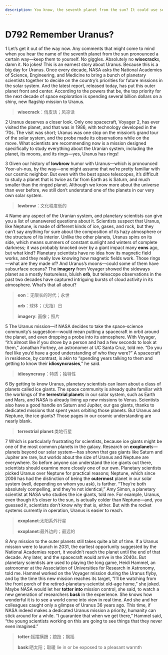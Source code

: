 ```yaml
---
description: You know, the seventh planet from the sun? It could use some attention.
---
```


# D792 Remember Uranus?
1 Let’s get it out of the way now. Any comments that might come to mind when you hear the name of the seventh planet from the sun pronounced a certain way—keep them to yourself. No giggles. Absolutely no **wisecrack**s, damn it. No jokes! This is an earnest story about Uranus.
Because this is a big day for Uranus. Once every decade, NASA asks the National Academies of Science, Engineering, and Medicine to bring a bunch of planetary scientists together to decide on the country’s priorities for future missions in the solar system. And the latest report, released today, has put this outer planet front and center. According to the powers that be, the top priority for the next decade of space exploration is spending several billion dollars on a shiny, new flagship mission to Uranus.

> **wisecrack**：俏皮话；风凉话
>

2 Uranus deserves a closer look. Only one spacecraft, Voyager 2, has ever visited the planet, and that was in 1986, with technology developed in the ’70s. The visit was short; Uranus was one stop on the mission’s grand tour of the solar system, and the probe made its observations while on the move. What scientists are recommending now is a mission designed specifically to study everything about the Uranian system, including the planet, its moons, and its rings—yes, Uranus has rings!

3 Given our history of **lowbrow** humor with Uranus—which is pronounced Yoor-uh-nus, by the way—one might assume that we’re pretty familiar with our cosmic neighbor. But even with the best space telescopes, it’s difficult to study a planet that is twice as far from Earth as is Saturn, and much smaller than the ringed planet. Although we know more about the universe than ever before, we still don’t understand one of the planets in our very own solar system.

> **lowbrow**：文化程度低的
>

4 Name any aspect of the Uranian system, and planetary scientists can give you a list of unanswered questions about it. Scientists suspect that Uranus, like Neptune, is made of different kinds of ice, gases, and rock, but they can’t say anything for sure about the composition of its hazy atmosphere or the structure of its interior. Unlike the other planets, Uranus spins on its side, which means summers of constant sunlight and winters of complete darkness; it was probably knocked over by a giant impact many **eons** ago, but what kind? Planetary scientists have no idea how its magnetic field works, and they really love knowing how magnetic fields work. Those rings—what are they made of? And Uranus’s moons—could some of them have subsurface oceans? The **imagery** from Voyager showed the sideways planet as a mostly featureless, bluish **orb**, but telescope observations in the past two decades have captured intriguing bursts of cloud activity in its atmosphere. What’s that all about?

> **eon**：无限长的时代；永世
>
> **orb**：球体；（尤指）日
>
> **imagery**: 画像；照片
>

5 The Uranus mission—if NASA decides to take the space-science community’s suggestion—would mean putting a spacecraft in orbit around the planet, and even dropping a probe into its atmosphere. With Voyager, “it’s almost like if you drove by a person and had a few seconds to look at them,” Jonathan Fortney, an astronomer at UC Santa Cruz, told me. “Do you feel like you’d have a good understanding of who they were?” A spacecraft in residence, by contrast, is akin to “spending years talking to them and getting to know their **idiosyncrasies**,” he said.

> **idiosyncrasy**：特质；独特性
>

6 By getting to know Uranus, planetary scientists can learn about a class of planets called ice giants. The space community is already quite familiar with the workings of the **terrestrial planet**s in our solar system, such as Earth and Mars, and NASA is already lining up new missions to Venus. Scientists also have a good handle on Saturn and Jupiter, our gas giants, thanks to dedicated missions that spent years orbiting those planets. But Uranus and Neptune, the ice giants? Those pages in our cosmic understanding are nearly blank.

> **terrestrial planet**:类地行星
>

7 Which is particularly frustrating for scientists, because ice giants might be one of the most common planets in the galaxy. Research on **exoplanet**s—planets beyond our solar system—has shown that gas giants like Saturn and Jupiter are rare, but worlds about the size of Uranus and Neptune are everywhere. So before anyone can understand the ice giants out there, scientists should examine more closely one of our own. Planetary scientists picked Uranus over Neptune for practical reasons; Neptune, which since 2006 has had the distinction of being the **outermost** planet in our solar system (well, depending on whom you ask), is farther. “They’re both absolutely compelling, and they’re not identical,” Amy Simon, a planetary scientist at NASA who studies the ice giants, told me. For example, Uranus, even though it’s closer to the sun, is actually colder than Neptune—and, you guessed it, scientists don’t know why that is, either. But with the rocket systems currently in operation, Uranus is easier to reach.

> **exoplanet**:太阳系外行星
>
> **exoplanet**:最外边的；最远的
>

8 Any mission to the outer planets still takes quite a bit of time. If a Uranus mission were to launch in 2031, the earliest opportunity suggested by the National Academies report, it wouldn’t reach the planet until the end of that decade. Any later, and the spacecraft would arrive in the 2040s. But planetary scientists are used to playing the long game, Heidi Hammel, an astronomer at the Association of Universities for Research in Astronomy, told me. Hammel worked on the Voyager mission during the Uranus flyby, and by the time this new mission reaches its target, “I’ll be watching from the front porch of the retired-planetary-scientist old-age home,” she joked. Maybe NASA would let her **totter into** mission control, she said, to watch a new generation of researchers **bask** in the experience. She knows how wonderful it is to see a world come into view in real time. And she and her colleagues caught only a glimpse of Uranus 36 years ago. This time, if NASA indeed makes a dedicated Uranus mission a priority, humanity can stick around for a while. “I guarantee that when we get there,” Hammel said, “the young scientists working on this are going to see things that they never even imagined.”

> **totter**:摇摆蹒跚；踉跄；飘摇
>
> **bask**:晒太阳；取暖 lie in or be exposed to a pleasant warmth
>

